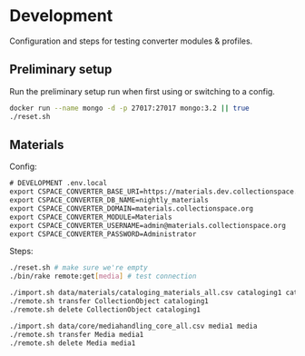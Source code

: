 # Development

Configuration and steps for testing converter modules & profiles.

## Preliminary setup

Run the preliminary setup run when first using or switching to a config.

```bash
docker run --name mongo -d -p 27017:27017 mongo:3.2 || true
./reset.sh
```

## Materials

Config:

```txt
# DEVELOPMENT .env.local
export CSPACE_CONVERTER_BASE_URI=https://materials.dev.collectionspace.org/cspace-services
export CSPACE_CONVERTER_DB_NAME=nightly_materials
export CSPACE_CONVERTER_DOMAIN=materials.collectionspace.org
export CSPACE_CONVERTER_MODULE=Materials
export CSPACE_CONVERTER_USERNAME=admin@materials.collectionspace.org
export CSPACE_CONVERTER_PASSWORD=Administrator
```

Steps:

```bash
./reset.sh # make sure we're empty
./bin/rake remote:get[media] # test connection

./import.sh data/materials/cataloging_materials_all.csv cataloging1 cataloging
./remote.sh transfer CollectionObject cataloging1
./remote.sh delete CollectionObject cataloging1

./import.sh data/core/mediahandling_core_all.csv media1 media
./remote.sh transfer Media media1
./remote.sh delete Media media1
```
